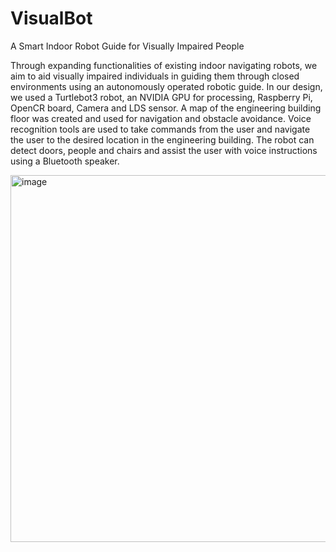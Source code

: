 # VisualBot
A Smart Indoor Robot Guide for Visually Impaired People

Through expanding functionalities of existing indoor navigating robots, we aim to aid visually impaired
individuals in guiding them through closed environments using an autonomously operated robotic
guide. In our design, we used a Turtlebot3 robot, an NVIDIA GPU for processing, Raspberry Pi, OpenCR
board, Camera and LDS sensor. A map of the engineering building floor was created and used for
navigation and obstacle avoidance. Voice recognition tools are used to take commands from the user
and navigate the user to the desired location in the engineering building. The robot can detect doors,
people and chairs and assist the user with voice instructions using a Bluetooth speaker.

<img width="587" alt="image" src="https://github.com/user-attachments/assets/b6dbfafa-7a95-4395-a093-36baee550b4a" />

